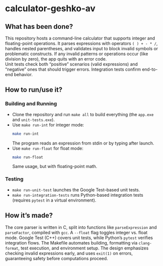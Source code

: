 # calculator-geshko-av

## What has been done?
This repository hosts a command-line calculator that supports integer and floating-point operations. It parses expressions with operators `( ) + - * /`, handles nested parentheses, and validates input to block invalid symbols or problematic constructs. If any invalid patterns or operations occur (like division by zero), the app quits with an error code.  
Unit tests check both “positive” scenarios (valid expressions) and “negative” ones that should trigger errors. Integration tests confirm end-to-end behavior.

## How to run/use it?
### Building and Running
- Clone the repository and run `make all` to build everything (the `app.exe` and `unit-tests.exe`).  
- Use `make run-int` for integer mode:  
  ```bash
  make run-int
  ```
  The program reads an expression from stdin or by typing after launch.
- Use `make run-float` for float mode:  
  ```bash
  make run-float
  ```
  Same usage, but with floating-point math.

### Testing
- `make run-unit-test` launches the Google Test–based unit tests.  
- `make run-integration-tests` runs Python-based integration tests (requires `pytest` in a virtual environment).

## How it’s made?
The core parser is written in C, split into functions like `parseExpression` and `parseFactor`, compiled with `gcc`. A `--float` flag toggles integer vs. float mode. Google Test (C++) covers unit tests, while Python’s `pytest` verifies integration flows. The Makefile automates building, formatting via `clang-format`, test execution, and environment setup. The design emphasizes checking invalid expressions early, and uses `exit(1)` on errors, guaranteeing safety before computations proceed.
